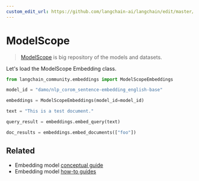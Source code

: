 ```yaml
---
custom_edit_url: https://github.com/langchain-ai/langchain/edit/master/docs/docs/integrations/text_embedding/modelscope_hub.ipynb
---
```

# ModelScope

>[ModelScope](https://www.modelscope.cn/home) is big repository of the models and datasets.

Let's load the ModelScope Embedding class.


```python
from langchain_community.embeddings import ModelScopeEmbeddings
```


```python
model_id = "damo/nlp_corom_sentence-embedding_english-base"
```


```python
embeddings = ModelScopeEmbeddings(model_id=model_id)
```


```python
text = "This is a test document."
```


```python
query_result = embeddings.embed_query(text)
```


```python
doc_results = embeddings.embed_documents(["foo"])
```


## Related

- Embedding model [conceptual guide](/docs/concepts/#embedding-models)
- Embedding model [how-to guides](/docs/how_to/#embedding-models)
